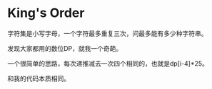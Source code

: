 # King's Order

字符集是小写字母，一个字符最多重复三次，问最多能有多少种字符串。

发现大家都用的数位DP，就我一个奇葩。

一个很简单的思路，每次递推减去一次四个相同的，也就是dp[i-4]\*25。

和我的代码本质相同。
